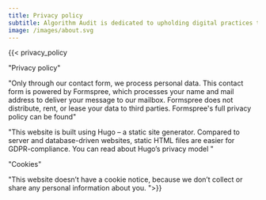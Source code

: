 ```yaml
---
title: Privacy policy
subtitle: Algorithm Audit is dedicated to upholding digital practices that respect individual rights. This commitment extends to our webiste.
image: /images/about.svg
---
```


{{< privacy_policy 

"Privacy policy" 

"Only through our contact form, we process personal data. This contact form is powered by Formspree, which processes your name and mail address to deliver your message to our mailbox. Formspree does not distribute, rent, or lease your data to third parties. Formspree's full privacy policy can be found"

"This website is built using Hugo – a static site generator. Compared to server and database-driven websites, static HTML files are easier for GDPR-compliance. You can read about Hugo’s privacy model "

"Cookies" 

"This website doesn’t have a cookie notice, because we don’t collect or share any personal information about you. ">}}
